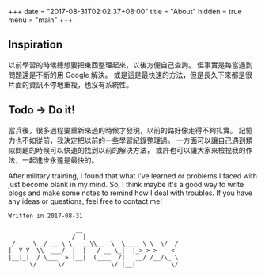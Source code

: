 +++
date = "2017-08-31T02:02:37+08:00"
title = "About"
hidden = true
menu = "main"
+++

## Inspiration
以前學習的時候總想要把東西整理起來，以後方便自己查詢。
但事實是每當遇到問題還是不斷的用 Google 解決。
或是這是最快速的方法，但是長久下來都是很片面的資訊不停地重複，也沒有系統性。

## Todo → Do it!
當兵後，很多過程要重新來過的時候才發現，以前的路好像走得不夠扎實。
記憶力也不如從前，我決定把以前的一些學習紀錄整理過。
一方面可以讓自己遇到類似問題的時候可以快速的找到以前的解決方法，
或許也可以讓大家來檢視我的作法，一起進步永遠是最快的。

After military training, I found that what I've learned or problems I faced with just become blank in my mind. So, I think maybe it's a good way to write blogs and make some notes to remind how I deal with troubles. If you have any ideas or questions, feel free to contact me!

`Written in 2017-08-31`

```
                   __                          
  _____    ____  _/  |_ _____   ______  ___  ___
 /     \ _/ __ \ \   __\\__  \  \____ \ \  \/  /
|  Y Y  \\  ___/  |  |   / __ \_|  |_> > >    < 
|__|_|  / \___  > |__|  (____  /|   __/ /__/\_ \
      \/      \/             \/ |__|          \/
```
